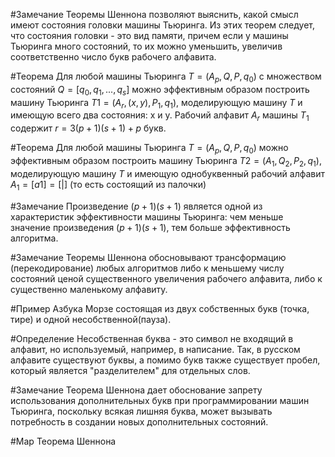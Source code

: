 #Замечание Теоремы Шеннона позволяют выяснить, какой смысл имеют состояния головки машины Тьюринга. Из этих теорем следует, что состояния головки - это вид памяти, причем если у машины Тьюринга много состояний, то их можно уменьшить, увеличив соответственно число букв рабочего алфавита.

#Теорема Для любой машины Тьюринга $T = (A_{p}, Q, P, q_{0})$ с множеством состояний $Q = [q_{0}, q_{1}, . . . , q_{s}]$ можно эффективным образом построить машину Тьюринга $T1 = (A_{r},  (x, y),  P_{1},  q_{1})$, моделирующую машину $T$ и имеющую всего два состояния: x и y. Рабочий алфавит $A_{r}$ машины $T_{1}$ содержит $r = 3(p + 1)(s + 1) + p$ букв.

#Теорема Для любой машины Тьюринга $T = (A_{p}, Q, P, q_{0})$ можно эффективным образом построить машину Тьюринга $T2 = (A_{1}, Q_{2}, P_{2}, q_{1})$, моделирующую машину $T$ и имеющую однобуквенный рабочий алфавит $A_{1} = [a1] = [ | ]$ (то есть состоящий из палочки)

#Замечание Произведение $(p + 1) (s + 1)$ является одной из характеристик эффективности машины Тьюринга:  чем меньше значение произведения $(p + 1)(s + 1)$, тем больше эффективность алгоритма.

#Замечание  Теоремы Шеннона обосновывают трансформацию (перекодирование) любых алгоритмов либо к меньшему числу состояний ценой существенного увеличения рабочего алфавита, либо к существенно маленькому алфавиту.

#Пример Азбука Морзе состоящая из двух собственных букв (точка, тире) и одной несобственной(пауза).

#Определение Несобственная буква - это символ не входящий в алфавит, но используемый, например, в написание. Так, в русском алфавите существуют буквы, а помимо букв также существует пробел, который является "разделителем" для отдельных слов. 

#Замечание Теорема Шеннона дает обоснование запрету использования дополнительных букв при программировании машин Тьюринга, поскольку всякая лишняя буква, может вызывать потребность в создании новых дополнительных состояний.  

#Map Теорема Шеннона
